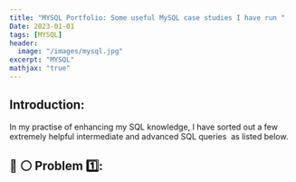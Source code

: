 ```yaml
---
title: "MYSQL Portfolio: Some useful MySQL case studies I have run "
Date: 2023-01-01
tags: [MYSQL]
header:
  image: "/images/mysql.jpg"
excerpt: "MYSQL"
mathjax: "true"
---
```



## Introduction:

In my practise of enhancing my SQL knowledge, I have sorted out a few extremely helpful intermediate and advanced SQL queries  as listed below.

## :large_blue_diamond: :white_circle: Problem :one::
